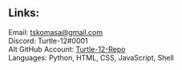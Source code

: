 <!--
**tkomasa/tkomasa** is a ✨ _special_ ✨ repository because its `README.md` (this file) appears on your GitHub profile.

Here are some ideas to get you started:

- 🔭 I’m currently working on ...
- 🌱 I’m currently learning ...
- 👯 I’m looking to collaborate on ...
- 🤔 I’m looking for help with ...
- 💬 Ask me about ...
- 📫 How to reach me: ...
- 😄 Pronouns: ...
- ⚡ Fun fact: ...
-->

## Links:
Email: [tskomasa@gmail.com](mailto:tskomasa@gmail.com)  
Discord: Turtle-12#0001  
Alt GitHub Account: [Turtle-12-Repo](https://github.com/Turtle-12-Repo)  
Languages: Python, HTML, CSS, JavaScript, Shell  
